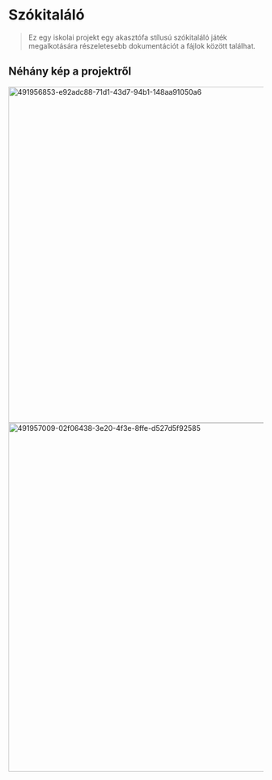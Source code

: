 # Szókitaláló

> Ez egy iskolai projekt egy akasztófa stílusú szókitaláló játék megalkotására részeletesebb dokumentációt a fájlok között találhat.

## Néhány kép a projektről
<img width="1172" height="664" alt="491956853-e92adc88-71d1-43d7-94b1-148aa91050a6" src="https://github.com/user-attachments/assets/b46a64aa-1af0-4864-9899-ae8aa1568271" />
<img width="1155" height="689" alt="491957009-02f06438-3e20-4f3e-8ffe-d527d5f92585" src="https://github.com/user-attachments/assets/d7e50a0e-7286-48b2-8978-e085ec1dfe8a" />
